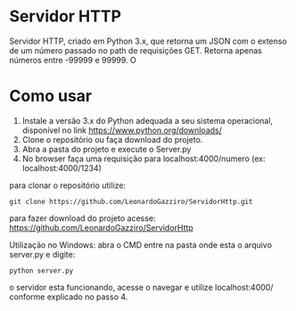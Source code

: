 # Servidor HTTP

Servidor HTTP, criado em Python 3.x, que retorna um JSON com o extenso de um número passado no path de requisições GET. Retorna apenas números entre -99999 e 99999.
O

# Como usar

1. Instale a versão 3.x do Python adequada a seu sistema operacional, disponível no link https://www.python.org/downloads/
2. Clone o repositório ou faça download do projeto.
3. Abra a pasta do projeto e execute o Server.py
4. No browser faça uma requisição para localhost:4000/numero (ex: localhost:4000/1234)


para clonar o repositório utilize:
```console
git clone https://github.com/LeonardoGazziro/ServidorHttp.git
```
para fazer download do projeto acesse:
https://github.com/LeonardoGazziro/ServidorHttp

Utilização no Windows:
abra o CMD entre na pasta onde esta o arquivo server.py e digite:
```console
python server.py
```

o servidor esta funcionando, acesse o navegar e utilize localhost:4000/ conforme explicado no passo 4.